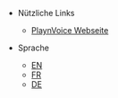 <!-- _navbar.md -->

* Nützliche Links
    * [PlaynVoice Webseite](https://playnvoice.com)

* Sprache
    * [EN](/)
    * [FR](/fr-ch/)
    * [DE](/de-ch/)